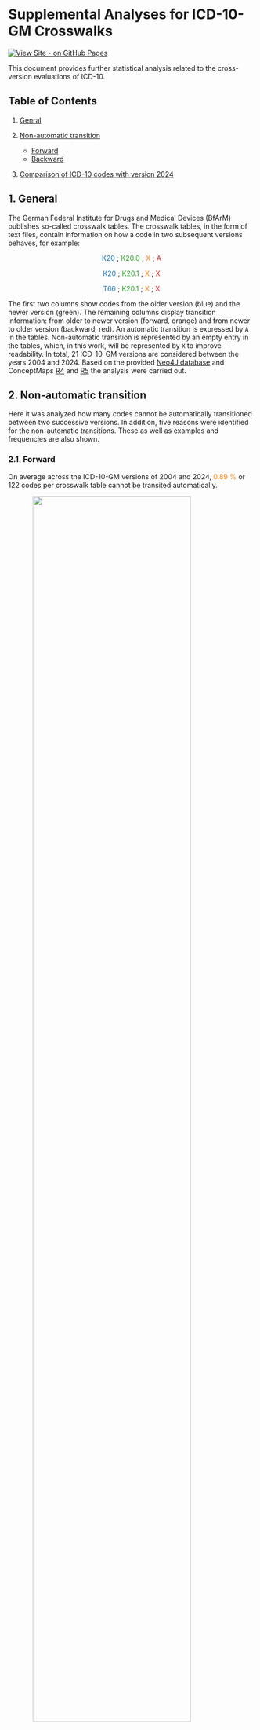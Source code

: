 # Supplemental Analyses for ICD-10-GM Crosswalks

[![View Site - on GitHub Pages](https://img.shields.io/badge/View_Site-on_GitHub_Pages-blueviolet?logo=github)]([https://itcr-uni-luebeck.github.io/cross-walk-analysis-icd-10-gm/])

This document provides further statistical analysis related to the cross-version evaluations of ICD-10.


## Table of Contents

1. [Genral](#1-general)

2. [Non-automatic transition](#2-non-automatic-transition)
    * [Forward](#21-forward)
    * [Backward](#22-backward)
3. [Comparison of ICD-10 codes with version 2024](#3-comparision-of-icd-10-codes-with-version-2024)


## 1. General
The German Federal Institute for Drugs and Medical Devices (BfArM) publishes so-called crosswalk tables. The crosswalk tables, in the form of text files, contain information on how a code in two subsequent versions behaves, for example:  
<p align="center">
<span style="color:#1F77B4"> K20 </span> ; <span style="color:#2CA02C"> K20.0 </span> ; <span style="color:#FF7F0E"> X </span> ; <span style="color:#D62728"> A </span>
</p>
<p align="center">
<span style="color:#1F77B4"> K20 </span> ; <span style="color:#2CA02C"> K20.1 </span> ; <span style="color:#FF7F0E"> X </span> ; <span style="color:#D62728"> X </span> 
</p>
<p align="center">
<span style="color:#1F77B4"> T66 </span> ; <span style="color:#2CA02C"> K20.1 </span> ; <span style="color:#FF7F0E"> X </span> ; <span style="color:#D62728"> X </span>
</p>

The first two columns show codes from the older version (blue) and the newer version (green). The remaining columns display transition information: from older to newer version (forward, orange) and from newer to older version (backward, red). An automatic transition is expressed by `A` in the tables. Non-automatic transition is represented by an empty entry in the tables, which, in this work, will be represented by `X` to improve readability. In total, 21 ICD-10-GM versions are considered between the years 2004 and 2024.
Based on the provided [Neo4J database](https://github.com/itcr-uni-luebeck/cross-walk-analysis-icd-10-gm/tree/main/Neo4j%20Database) and ConceptMaps [R4](https://github.com/itcr-uni-luebeck/cross-walk-analysis-icd-10-gm/tree/main/ConceptMap-R4) and [R5](https://github.com/itcr-uni-luebeck/cross-walk-analysis-icd-10-gm/tree/main/ConceptMap-R5) the analysis were carried out.

## 2. Non-automatic transition

Here it was analyzed how many codes cannot be automatically transitioned between two successive versions. In addition, five reasons were identified for the non-automatic transitions. These as well as examples and frequencies are also shown.

### 2.1. Forward

On average across the ICD-10-GM versions of 2004 and 2024, <font color="#FF7F0E">0.89 %</font> or 122 codes per crosswalk table cannot be transited automatically.

<img src="images\non-automatic-transiton\2004-2024-forward.png" style="width:80%; display: block; margin-left: auto; margin-right: auto; margin-bottom: 30px"/>

The following five causes for a non-automatic transition were identified:
<table style="margin-left: auto; margin-right: auto;  margin-bottom: 30px">
    <tr><th> <p style="margin-bottom:-5px">Cause</p> </th><th> <p style="margin-bottom:-5px">Example</p> </th><th> <p style="margin-bottom:-5px">Frequency</p> </th></tr>
    <tr><td> <p style="margin-bottom:-5px"><font color="#1F77B4">&#9632;</font> Refinement</p> </td><td> <p style="margin-bottom:-5px">K20 → K20.1</p> </td><td> <p align="right" style="margin-bottom:-5px">48.48 %</p> </td></tr>
    <tr><td> <p style="margin-bottom:-5px"><font color="#FF7F0E">&#9632;</font> New Codes</p> </td><td> <p style="margin-bottom:-5px">UNDEF → U69.75</p> </td><td> <p align="right" style="margin-bottom:-5px">12.50 %</p> </td></tr>
    <tr><td> <p style="margin-bottom:-5px"><font color="#2CA02C">&#9632;</font> Deleted Codes</p> </td><td> <p style="margin-bottom:-5px">U11.0 → UNDEF</p> </td><td> <p align="right" style="margin-bottom:-5px">0.97 %</p> </td></tr>
    <tr><td> <p style="margin-bottom:-5px"><font color="#9467BD">&#9632;</font> Reorganization</p> </td><td> <p style="margin-bottom:-5px">T86.88 → T86.84</p> </td><td> <p align="right" style="margin-bottom:-5px">33.51 %</p> </td></tr>
    <tr><td> <p style="margin-bottom:-5px"><font color="#D62728">&#9632;</font> Reorganization with chapter change</p> </td><td> <p style="margin-bottom:-5px">T66 → K20.1</p> </td><td> <p align="right" style="margin-bottom:-5px">4.54 %</p> </td></tr>
</table>

The causes and their frequencies per crosswalk table are as follows:

<img src="images\non-automatic-transiton\2004-2024-causes-forward.png" style="width:100%; display: block; margin-left: auto; margin-right: auto; margin-bottom: 30px"/>

Two further examples of reorganization special (with chapter change):
<table style="margin-left: auto; margin-right: auto;  margin-bottom: 30px">
    <tr><th> <p style="margin-bottom:-5px">Version</p> </th><th> <p style="margin-bottom:-5px">Code old</p> </th><th> <p style="margin-bottom:-5px">Name old</p> </th><th> <p style="margin-bottom:-5px">Code new</p> </th><th> <p style="margin-bottom:-5px">Name new</p> </th></tr>
    <tr><td rowspan="2"> <p style="margin-bottom:-5px">2022-2023</p> </td><td rowspan="2"> <p style="margin-bottom:-5px">K20</p> </td><td rowspan="2"> <p style="margin-bottom:-5px">Esophagitis</p> </td><td> <p style="margin-bottom:-5px">K20.1</p> </td><td> <p style="margin-bottom:-5px">Radiogenic esophagitis</p> </td></tr>
    <tr><td><p style="margin-bottom:-5px"><font color="#FF7F0E">T66</font></p></td><td> <p style="margin-bottom:-5px">Radiation sickness, unspecified</p> </td></tr>
    <tr><td rowspan="4"> <p style="margin-bottom:-5px">2016-2017</p> </td><td rowspan="4"> <p style="margin-bottom:-5px">R60.9</p> </td><td rowspan="4"> <p style="margin-bottom:-5px">Oedema, unspecified</p> </td><td> <p style="margin-bottom:-5px"><font color="#FF7F0E">E88.20</font></p> </td><td> <p style="margin-bottom:-5px">Lipoedema, stage I</p> </td></tr>
    <tr><td><p style="margin-bottom:-5px"><font color="#FF7F0E">E88.21</font></p></td><td> <p style="margin-bottom:-5px">Lipoedema, stage II</p> </td></tr>
    <tr><td><p style="margin-bottom:-5px"><font color="#FF7F0E">E88.22</font></p></td><td> <p style="margin-bottom:-5px">Lipoedema, stage III</p> </td></tr>
    <tr><td><p style="margin-bottom:-5px"><font color="#FF7F0E">E88.28</font></p></td><td> <p style="margin-bottom:-5px">Other and unspecified lipoedema</p> </td></tr>
</table>

### 2.2. Backward

On average across the ICD-10-GM versions of 2004 and 2024, <font color="#FF7F0E">0.48 %</font> or 66 codes per crosswalk table cannot be transited automatically.

<img src="images\non-automatic-transiton\2004-2024-backward.png" style="width:80%; display: block; margin-left: auto; margin-right: auto; margin-bottom: 30px"/>

The following five causes for a non-automatic transition were identified:
<table style="margin-left: auto; margin-right: auto;  margin-bottom: 30px">
    <tr><th> <p style="margin-bottom:-5px">Cause</p> </th><th> <p style="margin-bottom:-5px">Example</p> </th><th> <p style="margin-bottom:-5px">Frequency</p> </th></tr>
    <tr><td> <p style="margin-bottom:-5px"><font color="#1F77B4">&#9632;</font> Coarsening</p> </td><td> <p style="margin-bottom:-5px">K20.1 → K20</p> </td><td> <p align="right" style="margin-bottom:-5px">6.46 %</p> </td></tr>
    <tr><td> <p style="margin-bottom:-5px"><font color="#FF7F0E">&#9632;</font> New Codes</p> </td><td> <p style="margin-bottom:-5px">UNDEF → U11.0</p> </td><td> <p align="right" style="margin-bottom:-5px">4.11 %</p> </td></tr>
    <tr><td> <p style="margin-bottom:-5px"><font color="#2CA02C">&#9632;</font> Deleted Codes</p> </td><td> <p style="margin-bottom:-5px">U69.75 → UNDEF</p> </td><td> <p align="right" style="margin-bottom:-5px">36.73 %</p> </td></tr>
    <tr><td> <p style="margin-bottom:-5px"><font color="#9467BD">&#9632;</font> Reorganization</p> </td><td> <p style="margin-bottom:-5px">T86.84 → T86.88 </p> </td><td> <p align="right" style="margin-bottom:-5px">46.31 %</p> </td></tr>
    <tr><td> <p style="margin-bottom:-5px"><font color="#D62728">&#9632;</font> Reorganization with chapter change</p> </td><td> <p style="margin-bottom:-5px">K20.1 → T66</p> </td><td> <p align="right" style="margin-bottom:-5px">6.36 %</p> </td></tr>
</table>

The causes and their frequencies per crosswalk table are as follows:

<img src="images\non-automatic-transiton\2004-2024-causes-backward.png" style="width:100%; display: block; margin-left: auto; margin-right: auto; margin-bottom: 30px"/>

Two further examples of reorganization special (with chapter change):
<table style="margin-left: auto; margin-right: auto;  margin-bottom: 30px">
    <tr>
        <th> <p style="margin-bottom:-5px">Version</p> </th>
        <th> <p style="margin-bottom:-5px">Code new</p> </th>
        <th> <p style="margin-bottom:-5px">Name new</p> </th>
        <th> <p style="margin-bottom:-5px">Code old</p> </th>
        <th> <p style="margin-bottom:-5px">Name old</p> </th>
    </tr>
    <tr>
        <td rowspan="2"> <p style="margin-bottom:-5px">2023-2022</p> </td>
        <td rowspan="2"> <p style="margin-bottom:-5px">K20.1</p> </td>
        <td rowspan="2"> <p style="margin-bottom:-5px">Radiogenic esophagitis</p> </td>
        <td> <p style="margin-bottom:-5px">K20</p> </td><td> <p style="margin-bottom:-5px">Esophagitis</p></td>
    </tr>
    <tr>
        <td> <p style="margin-bottom:-5px"><font color="#FF7F0E">T66</font></p> </td><td> <p style="margin-bottom:-5px">Radiogenic esophagitis</p></td>
    </tr>
    <tr>
        <td rowspan="5"> <p style="margin-bottom:-5px">2019-2018</p> </td>
        <td rowspan="5"> <p style="margin-bottom:-5px">G90.70</p> </td>
        <td rowspan="5"> <p style="margin-bottom:-5px">Complex regional pain <br>syndrome of upper limb, other <br>and unspecified type</p> </td>
        <td> <p style="margin-bottom:-5px"><font color="#FF7F0E">M79.60</font></p> </td>
        <td> <p style="margin-bottom:-5px">Pain in limb Multiple sites</p> </td>
    </tr>
    <tr>
        <td><p style="margin-bottom:-5px"><font color="#FF7F0E">M79.61</font></p></td>
        <td> <p style="margin-bottom:-5px">Pain in limb Shoulder region</p> </td>
    </tr>
    <tr>
        <td><p style="margin-bottom:-5px"><font color="#FF7F0E">M79.62</font></p></td>
        <td> <p style="margin-bottom:-5px">Pain in limb Upper arm</p> </td>
    </tr>
    <tr>
        <td><p style="margin-bottom:-5px"><font color="#FF7F0E">M79.63</font></p></td>
        <td> <p style="margin-bottom:-5px">Pain in limb Forearm</p> </td>
    </tr>
    <tr>
        <td><p style="margin-bottom:-5px"><font color="#FF7F0E">M79.64</font></p></td>
        <td> <p style="margin-bottom:-5px">Pain in limb Hand</p> </td>
    </tr>
</table>

## 3. Comparison of ICD-10 codes with version 2024

In the following section, the ICD-10 codes of the previous versions will be compared with those of the version 2024. This involves checking whether the codes of individual annual versions are still terminating in the version of 2024 or whether they still exist.
In summary, the analysis yielded the following average results for the versions considered from 2004 to 2023:
* Still terminating in version 2024: <font color="#FF7F0E">98.48 %</font> (13,279 codes)
* No longer terminating in version 2024: <font color="#FF7F0E">0.89 %</font> (119 codes)
* No longer existing codes in version 2024: <font color="#FF7F0E">0.63 %</font> (84 codes).

The results for the individual annual versions are as follows:

<img src="images\comparison-of-icd-10-codes-with-version-2024\2004-2024-comparision-all-versions.png" style="width:100%; display: block; margin-left: auto; margin-right: auto; margin-bottom: 30px"/>

Two examples of codes of version 2023 that can no longer terminating in version 2024:

<table style="margin-left: auto; margin-right: auto;  margin-bottom: 30px">
    <tr>
        <th> <p style="margin-bottom:-5px">Code (2023)</p> </th>
        <th> <p style="margin-bottom:-5px">Name (2023)</p> </th>
        <th> <p style="margin-bottom:-5px">Code (2024)</p> </th>
        <th> <p style="margin-bottom:-5px">Name (2024)</p> </th>
         <th> <p style="margin-bottom:-5px">Explanation</p> </th>
    </tr>
    <tr>
        <td rowspan="2"> <p style="margin-bottom:-5px">B18.8</p> </td>
        <td rowspan="2"> <p style="margin-bottom:-5px">Other chronic viral <br>hepatitis</p> </td>
        <td> <p style="margin-bottom:-5px">B18.8<font color="#FF7F0E">0</font></p> </td>
        <td> <p style="margin-bottom:-5px">Chronic viral hepatitis E</p></td>
        <td rowspan="2"> <p style="margin-bottom:-5px">The code in the 2024 <br>version has been <br>refined by adding <br>a 5th digit.</p> </td>
    </tr>
    <tr>
        <td> <p style="margin-bottom:-5px">B18.8<font color="#FF7F0E">8</font></p> </td><td> <p style="margin-bottom:-5px">Other chronic viral hepatitis</p></td>
    </tr>
    <tr>
        <td rowspan="6"> <p style="margin-bottom:-5px">S02.4</p> </td>
        <td rowspan="6"> <p style="margin-bottom:-5px">Fracture of malar <br>and maxillary bones</p> </td>
        <td> <p style="margin-bottom:-5px">S02.4<font color="#FF7F0E">0</font></p> </td>
        <td> <p style="margin-bottom:-5px">Fracture of malar, maxillary and zygoma bones, unspecified</p></td>
        <td rowspan="6"> <p style="margin-bottom:-5px">The code in the 2024 <br>version has been <br>refined by adding <br>a 5th digit.</p> </td>
    </tr>
    <tr>
        <td> <p style="margin-bottom:-5px">S02.4<font color="#FF7F0E">2</font></p> </td><td> <p style="margin-bottom:-5px">Fracture of alveolus of maxilla</p></td>
    </tr>
    <tr>
        <td> <p style="margin-bottom:-5px">S02.4<font color="#FF7F0E">3</font></p> </td><td> <p style="margin-bottom:-5px">Unspecified severe protein-energy malnutrition</p></td>
    </tr>
    <tr>
        <td> <p style="margin-bottom:-5px">S02.4<font color="#FF7F0E">8</font></p> </td><td> <p style="margin-bottom:-5px">Malignant neoplasm: peritoneum, unspecified</p></td>
    </tr>
    <tr>
        <td> <p style="margin-bottom:-5px">S02.4<font color="#FF7F0E">9</font></p> </td><td> <p style="margin-bottom:-5px">Fracture of the zygomatic bone and maxilla: multiple parts</p></td>
    </tr>
</table>



